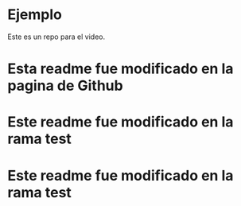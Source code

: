 # Ejemplo
Este es un repo para el video.
# Esta readme fue modificado en la pagina de Github
# Este readme fue modificado en la rama test
# Este readme fue modificado en la rama test
